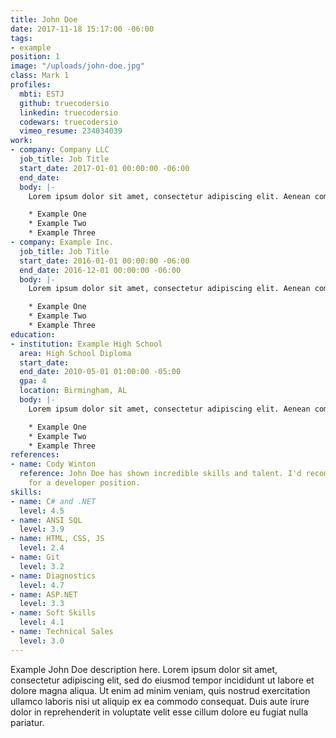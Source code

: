 ```yaml
---
title: John Doe
date: 2017-11-18 15:17:00 -06:00
tags:
- example
position: 1
image: "/uploads/john-doe.jpg"
class: Mark 1
profiles:
  mbti: ESTJ
  github: truecodersio
  linkedin: truecodersio
  codewars: truecodersio
  vimeo_resume: 234034039
work:
- company: Company LLC
  job_title: Job Title
  start_date: 2017-01-01 00:00:00 -06:00
  end_date: 
  body: |-
    Lorem ipsum dolor sit amet, consectetur adipiscing elit. Aenean commodo mi ac nisi dignissim, in hendrerit libero tempor. In semper, est nec tincidunt feugiat, nulla nunc rutrum ante, sit amet condimentum tortor lectus eu mauris. Mauris semper pretium quam, a auctor erat posuere:

    * Example One
    * Example Two
    * Example Three
- company: Example Inc.
  job_title: Job Title
  start_date: 2016-01-01 00:00:00 -06:00
  end_date: 2016-12-01 00:00:00 -06:00
  body: |-
    Lorem ipsum dolor sit amet, consectetur adipiscing elit. Aenean commodo mi ac nisi dignissim, in hendrerit libero tempor. In semper, est nec tincidunt feugiat, nulla nunc rutrum ante, sit amet condimentum tortor lectus eu mauris. Mauris semper pretium quam, a auctor erat posuere:

    * Example One
    * Example Two
    * Example Three
education:
- institution: Example High School
  area: High School Diploma
  start_date: 
  end_date: 2010-05-01 01:00:00 -05:00
  gpa: 4
  location: Birmingham, AL
  body: |-
    Lorem ipsum dolor sit amet, consectetur adipiscing elit. Aenean commodo mi ac nisi dignissim, in hendrerit libero tempor. In semper, est nec tincidunt feugiat, nulla nunc rutrum ante, sit amet condimentum tortor lectus eu mauris. Mauris semper pretium quam, a auctor erat posuere:

    * Example One
    * Example Two
    * Example Three
references:
- name: Cody Winton
  reference: John Doe has shown incredible skills and talent. I'd recommend John Doe
    for a developer position.
skills:
- name: C# and .NET
  level: 4.5
- name: ANSI SQL
  level: 3.9
- name: HTML, CSS, JS
  level: 2.4
- name: Git
  level: 3.2
- name: Diagnostics
  level: 4.7
- name: ASP.NET
  level: 3.3
- name: Soft Skills
  level: 4.1
- name: Technical Sales
  level: 3.0
---
```


Example John Doe description here. Lorem ipsum dolor sit amet, consectetur adipiscing elit, sed do eiusmod tempor incididunt ut labore et dolore magna aliqua. Ut enim ad minim veniam, quis nostrud exercitation ullamco laboris nisi ut aliquip ex ea commodo consequat. Duis aute irure dolor in reprehenderit in voluptate velit esse cillum dolore eu fugiat nulla pariatur.